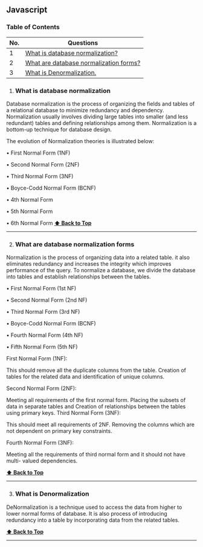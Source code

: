 ## Javascript

### Table of Contents

| No. | Questions                                                                        |
|-----|----------------------------------------------------------------------------------|
| 1   | [What is database normalization?](#what-is-database-normalization)               |
| 2   | [What are database normalization forms?](#what-are-database-normalization-forms) |
| 3   | [What is Denormalization.](#what-is-denormalization)                             |

1. ### What is database normalization

Database normalization is the process of organizing the fields and tables of a relational database to minimize redundancy and dependency. Normalization usually involves dividing large tables into smaller (and less redundant) tables and defining relationships among them. Normalization is a bottom-up technique for database design.

The evolution of Normalization theories is illustrated below:

• First Normal Form (1NF)

• Second Normal Form (2NF)

• Third Normal Form (3NF)

• Boyce-Codd Normal Form (BCNF)

• 4th Normal Form

• 5th Normal Form

• 6th Normal Form
**[⬆ Back to Top](#table-of-contents)**


---

2. ### What are database normalization forms

Normalization is the process of organizing data into a related table. it also eliminates redundancy and increases the
integrity which improves performance of the query. To normalize a database, we divide the database into tables and
establish relationships between the tables.

• First Normal Form (1st NF)

• Second Normal Form (2nd NF)

• Third Normal Form (3rd NF)

• Boyce-Codd Normal Form (BCNF)

• Fourth Normal Form (4th NF)

• Fifth Normal Form (5th NF)

First Normal Form (1NF):

This should remove all the duplicate columns from the table. Creation of tables for the related data and identification
of unique columns.

Second Normal Form (2NF):

Meeting all requirements of the first normal form. Placing the subsets of data in separate tables and Creation of
relationships between the tables using primary keys. Third Normal Form (3NF):

This should meet all requirements of 2NF. Removing the columns which are not dependent on primary key constraints.

Fourth Normal Form (3NF):

Meeting all the requirements of third normal form and it should not have multi- valued dependencies.

**[⬆ Back to Top](#table-of-contents)**

---

3. ### What is Denormalization

DeNormalization is a technique used to access the data from higher to lower normal forms of database. It is also process of introducing redundancy into a table by incorporating data from the related tables.

   **[⬆ Back to Top](#table-of-contents)**

---
